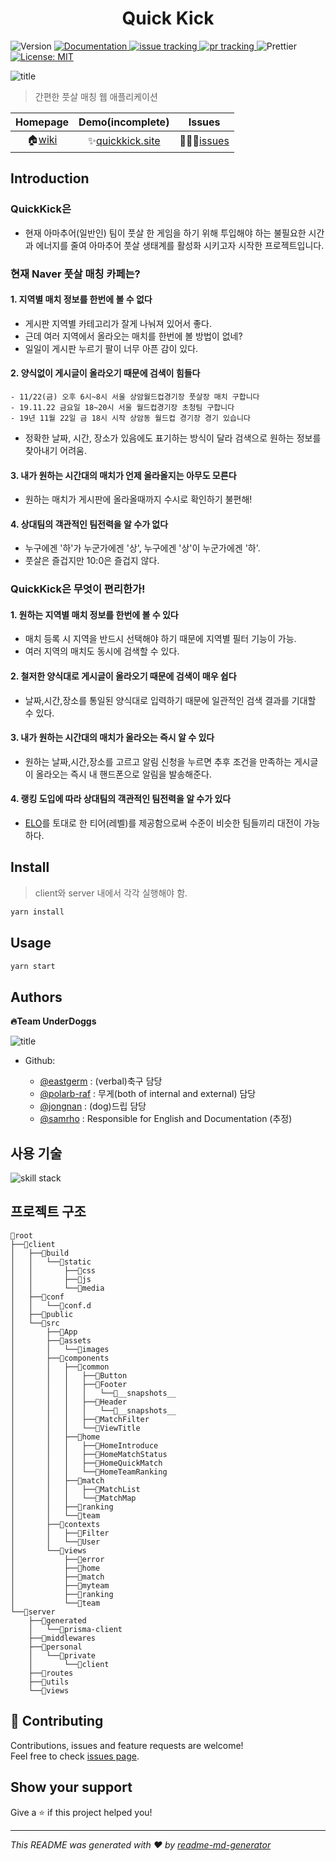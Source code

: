 <h1 align="center">Quick Kick</h1>
<p>
  <img alt="Version" src="https://img.shields.io/badge/version-0.1.0-blue.svg?cacheSeconds=2592000" />
  <!--doc -->
  <a href="https://github.com/connect-foundation/2019-05/wiki" target="_blank">
    <img alt="Documentation" src="https://img.shields.io/badge/documentation-yes-brightgreen.svg" />
  </a>
  <!--issue -->
  <a href="https://github.com/connect-foundation/2019-05/issues">
    <img alt="issue tracking" src="https://img.shields.io/github/issues/connect-foundation/2019-05"/>
  </a>
  <!--pr-->
  <a href="https://github.com/connect-foundation/2019-05/pulls">
    <img alt="pr tracking" src="https://img.shields.io/github/issues-pr/connect-foundation/2019-05"/>
  </a>
  
  <!--prettier-->
  <img alt="Prettier" src="https://img.shields.io/badge/code_style-prettier-ff69b4.svg" />

  <!--license -->
  <a href="#" target="_blank">
    <img alt="License: MIT" src="https://img.shields.io/badge/License-MIT-yellow.svg" />
  </a>
</p>

<!-- main logo image -->

![title](https://ifh.cc/g/gf8O2.png)

> 간편한 풋살 매칭 웹 애플리케이션

|    Homepage    |      Demo(incomplete)      |       Issues       |
| :------------: | :------------------------: | :----------------: |
| 🏠[wiki][wiki] | ✨[quickkick.site][domain] | 🙋🏽‍♂️[issues][issues] |

## Introduction

### **QuickKick은**

-   현재 아마추어(일반인) 팀이 풋살 한 게임을 하기 위해 투입해야 하는 불필요한 시간과 에너지를 줄여 아마추어 풋살 생태계를 활성화 시키고자 시작한 프로젝트입니다.

### **현재 Naver 풋살 매칭 카페는?**

#### 1. 지역별 매치 정보를 한번에 볼 수 없다

-   게시판 지역별 카테고리가 잘게 나눠져 있어서 좋다.
-   근데 여러 지역에서 올라오는 매치를 한번에 볼 방법이 없네?
-   일일이 게시판 누르기 팔이 너무 아픈 감이 있다.

#### 2. 양식없이 게시글이 올라오기 때문에 검색이 힘들다

```
- 11/22(금) 오후 6시~8시 서울 상암월드컵경기장 풋살장 매치 구합니다
- 19.11.22 금요일 18~20시 서울 월드컵경기장 초청팀 구합니다
- 19년 11월 22일 금 18시 시작 상암동 월드컵 경기장 경기 있습니다
```

-   정확한 날짜, 시간, 장소가 있음에도 표기하는 방식이 달라 검색으로 원하는 정보를 찾아내기 어려움.

#### 3. 내가 원하는 시간대의 매치가 언제 올라올지는 아무도 모른다

-   원하는 매치가 게시판에 올라올때까지 수시로 확인하기 불편해!

#### 4. 상대팀의 객관적인 팀전력을 알 수가 없다

-   누구에겐 '하'가 누군가에겐 '상', 누구에겐 '상'이 누군가에겐 '하'.
-   풋살은 즐겁지만 10:0은 즐겁지 않다.

### **QuickKick은 무엇이 편리한가!**

#### 1. 원하는 지역별 매치 정보를 한번에 볼 수 있다

-   매치 등록 시 지역을 반드시 선택해야 하기 때문에 지역별 필터 기능이 가능.
-   여러 지역의 매치도 동시에 검색할 수 있다.

#### 2. 철저한 양식대로 게시글이 올라오기 때문에 검색이 매우 쉽다

-   날짜,시간,장소를 통일된 양식대로 입력하기 때문에 일관적인 검색 결과를 기대할 수 있다.

#### 3. 내가 원하는 시간대의 매치가 올라오는 즉시 알 수 있다

-   원하는 날짜,시간,장소를 고르고 알림 신청을 누르면 추후 조건을 만족하는 게시글이 올라오는 즉시 내 핸드폰으로 알림을 발송해준다.

#### 4. 랭킹 도입에 따라 상대팀의 객관적인 팀전력을 알 수가 있다

-   [ELO](https://https://en.wikipedia.org/wiki/Elo_rating_system)를 토대로 한 티어(레벨)를 제공함으로써 수준이 비슷한 팀들끼리 대전이 가능하다.

## Install

> client와 server 내에서 각각 실행해야 함.

```sh
yarn install
```

## Usage

```sh
yarn start
```

## Authors

**🔥Team UnderDoggs**
<br />

![title](https://ifh.cc/g/axgHK.jpg)

-   Github:

    -   [@eastgerm](https://github.com/eastgerm) : (verbal)축구 담당
    -   [@polarb-raf](https://github.com/polarb-raf) : 무게(both of internal and external) 담당
    -   [@jongnan](https://github.com/jongnan) : (dog)드립 담당
    -   [@samrho](https://github.com/samrho) : Responsible for English and Documentation (추정)

## 사용 기술

![skill stack](https://ifh.cc/g/bCoDU.jpg)

## 프로젝트 구조

```
📁root
├──📁client
│   ├──📁build
│   │   └──📁static
│   │       ├──📁css
│   │       ├──📁js
│   │       └──📁media
│   ├──📁conf
│   │   └──📁conf.d
│   ├──📁public
│   └──📁src
│       ├──📁App
│       ├──📁assets
│       │   └──📁images
│       ├──📁components
│       │   ├──📁common
│       │   │   ├──📁Button
│       │   │   ├──📁Footer
│       │   │   │   └──📁__snapshots__
│       │   │   ├──📁Header
│       │   │   │   └──📁__snapshots__
│       │   │   ├──📁MatchFilter
│       │   │   └──📁ViewTitle
│       │   ├──📁home
│       │   │   ├──📁HomeIntroduce
│       │   │   ├──📁HomeMatchStatus
│       │   │   ├──📁HomeQuickMatch
│       │   │   └──📁HomeTeamRanking
│       │   ├──📁match
│       │   │   ├──📁MatchList
│       │   │   └──📁MatchMap
│       │   ├──📁ranking
│       │   └──📁team
│       ├──📁contexts
│       │   ├──📁Filter
│       │   └──📁User
│       └──📁views
│           ├──📁error
│           ├──📁home
│           ├──📁match
│           ├──📁myteam
│           ├──📁ranking
│           └──📁team
└──📁server
    ├──📁generated
    │   └──📁prisma-client
    ├──📁middlewares
    ├──📁personal
    │   └──📁private
    │       └──📁client
    ├──📁routes
    ├──📁utils
    └──📁views
```

## 🤝 Contributing

Contributions, issues and feature requests are welcome!<br />Feel free to check [issues page](https://github.com/connect-foundation/2019-05/issues).

## Show your support

Give a ⭐️ if this project helped you!

---

_This README was generated with ❤️ by [readme-md-generator](https://github.com/kefranabg/readme-md-generator)_

[wiki]: https://github.com/connect-foundation/2019-05/wiki
[domain]: https://quickkick.site
[issues]: https://github.com/connect-foundation/2019-05/issues
